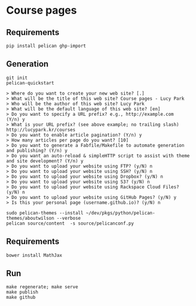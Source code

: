 # Course pages

## Requirements

    pip install pelican ghp-import

## Generation

    git init
    pelican-quickstart

    > Where do you want to create your new web site? [.]
    > What will be the title of this web site? Course pages - Lucy Park
    > Who will be the author of this web site? Lucy Park
    > What will be the default language of this web site? [en] 
    > Do you want to specify a URL prefix? e.g., http://example.com   (Y/n) y
    > What is your URL prefix? (see above example; no trailing slash) http://lucypark.kr/courses
    > Do you want to enable article pagination? (Y/n) y
    > How many articles per page do you want? [10]  
    > Do you want to generate a Fabfile/Makefile to automate generation and publishing? (Y/n) y
    > Do you want an auto-reload & simpleHTTP script to assist with theme and site development? (Y/n) y
    > Do you want to upload your website using FTP? (y/N) n
    > Do you want to upload your website using SSH? (y/N) n
    > Do you want to upload your website using Dropbox? (y/N) n
    > Do you want to upload your website using S3? (y/N) n
    > Do you want to upload your website using Rackspace Cloud Files? (y/N) n
    > Do you want to upload your website using GitHub Pages? (y/N) y
    > Is this your personal page (username.github.io)? (y/N) n

    sudo pelican-themes --install ~/dev/pkgs/python/pelican-themes/aboutwilson --verbose
    pelican source/content  -s source/pelicanconf.py

## Requirements

    bower install MathJax

## Run

    make regenerate; make serve
    make publish
    make github
